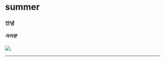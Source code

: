 # summer

### 안녕

##### 여러분

![](https://www.google.com/url?sa=i&url=https%3A%2F%2Fwww.donga.com%2Fnews%2FInter%2Farticle%2Fall%2F20220128%2F111500322%2F2&psig=AOvVaw1o4Y5cY9GeBNg9EQlFfQBW&ust=1673325441366000&source=images&cd=vfe&ved=0CBAQjRxqFwoTCPD2zJbVufwCFQAAAAAdAAAAABAE);

---

